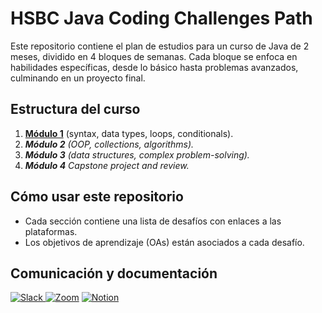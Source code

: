 # HSBC Java Coding Challenges Path

Este repositorio contiene el plan de estudios para un curso de Java de 2 meses, dividido en 4 bloques de semanas. Cada bloque se enfoca en habilidades específicas, desde lo básico hasta problemas avanzados, culminando en un proyecto final.



## Estructura del curso
1. **[Módulo 1](Modulo_1_Java_Basics.md)** (syntax, data types, loops, conditionals).
2. _**Módulo 2** (OOP, collections, algorithms)._
3. _**Módulo 3** (data structures, complex problem-solving)._
4. _**Módulo 4** Capstone project and review._

## Cómo usar este repositorio
- Cada sección contiene una lista de desafíos con enlaces a las plataformas.
- Los objetivos de aprendizaje (OAs) están asociados a cada desafío.

## Comunicación y documentación

[![Slack](https://img.shields.io/badge/Slack-4A154B?style=for-the-badge&logo=slack)
](https://join.slack.com/t/bootcamphsbcl-dop4322/shared_invite/zt-2zkravbxs-t2rATmkE1tPs_cgnwyVEww) [![Zoom](https://img.shields.io/badge/Zoom-2D8CFF?style=for-the-badge&logo=zoom)](https://laboratoria-la.zoom.us/j/82325427139) [![Notion](https://img.shields.io/badge/Notion-000000?style=for-the-badge&logo=notion)](https://flannel-door-b4b.notion.site/Laboratoria-para-el-programa-de-HSBC-Apprenticeship-190a29a10efe802e865ad4c16e583062)